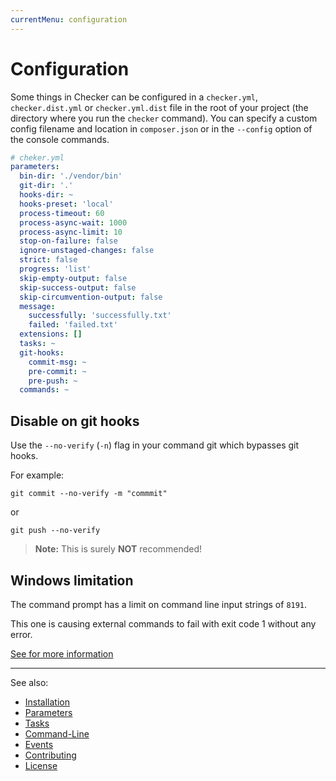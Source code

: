 ```yaml
---
currentMenu: configuration
---
```


# Configuration

Some things in Checker can be configured in a `checker.yml`, `checker.dist.yml` or `checker.yml.dist`
file in the root of your project (the directory where you run the `checker` command).
You can specify a custom config filename and location in `composer.json`
or in the `--config` option of the console commands.

```yaml
# cheker.yml
parameters:
  bin-dir: './vendor/bin'
  git-dir: '.'
  hooks-dir: ~
  hooks-preset: 'local'
  process-timeout: 60
  process-async-wait: 1000
  process-async-limit: 10
  stop-on-failure: false
  ignore-unstaged-changes: false
  strict: false
  progress: 'list'
  skip-empty-output: false
  skip-success-output: false
  skip-circumvention-output: false
  message:
    successfully: 'successfully.txt'
    failed: 'failed.txt'
  extensions: []
  tasks: ~
  git-hooks:
    commit-msg: ~
    pre-commit: ~
    pre-push: ~
  commands: ~
```

## Disable on git hooks

Use the `--no-verify` (`-n`) flag in your command git which bypasses git hooks.

For example:

```
git commit --no-verify -m "commmit"
```
or
```
git push --no-verify
```

> **Note:** This is surely **NOT** recommended!

## Windows limitation

The command prompt has a limit on command line input strings of `8191`.

This one is causing external commands to fail with exit code 1 without any error.

[See for more information](https://support.microsoft.com/en-us/kb/830473)

***
See also:

- [Installation](installation.md)
- [Parameters](parameters.md)
- [Tasks](tasks.md)
- [Command-Line](command-line.md)
- [Events](events.md)
- [Contributing](../CONTRIBUTING.md)
- [License](../LICENSE.md)
